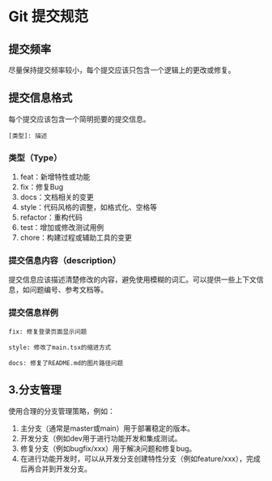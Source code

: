 # Git 提交规范

## 提交频率

尽量保持提交频率较小，每个提交应该只包含一个逻辑上的更改或修复。

## 提交信息格式

每个提交应该包含一个简明扼要的提交信息。

```
[类型]: 描述
```


### 类型（Type）

1.  feat：新增特性或功能
2.  fix：修复Bug
3.  docs：文档相关的变更
4.  style：代码风格的调整，如格式化、空格等
5.  refactor：重构代码
6.  test：增加或修改测试用例
7.  chore：构建过程或辅助工具的变更

### 提交信息内容（description）

提交信息应该描述清楚修改的内容，避免使用模糊的词汇。可以提供一些上下文信息，如问题编号、参考文档等。

### 提交信息样例

```
fix: 修复登录页面显示问题

style: 修改了main.tsx的缩进方式

docs: 修复了README.md的图片路径问题
```

## 3.分支管理

使用合理的分支管理策略，例如：

1. 主分支（通常是master或main）用于部署稳定的版本。
2. 开发分支（例如dev用于进行功能开发和集成测试。
3. 修复分支（例如bugfix/xxx）用于解决问题和修复bug。
4. 在进行功能开发时，可以从开发分支创建特性分支（例如feature/xxx），完成后再合并到开发分支。
   
